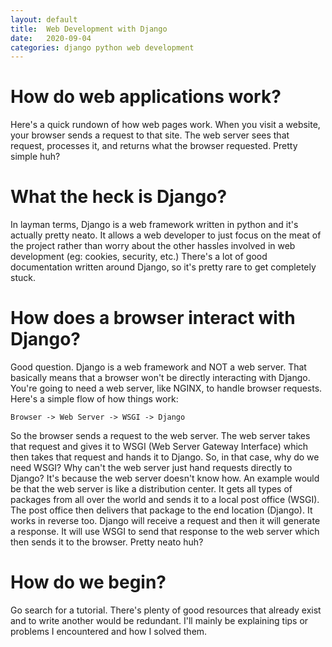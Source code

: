 ```yaml
---
layout: default
title:  Web Development with Django
date:   2020-09-04
categories: django python web development
---
```

# How do web applications work?
Here's a quick rundown of how web pages work. When you visit a website, your browser sends a
request to that site. The web server sees that request, processes it, and returns what the browser
requested. Pretty simple huh?

# What the heck is Django?
In layman terms, Django is a web framework written in python and it's actually pretty neato.
It allows a web developer to just focus on the meat of the project rather than worry about the
other hassles involved in web development (eg: cookies, security, etc.) There's a lot of good
documentation written around Django, so it's pretty rare to get completely stuck.

# How does a browser interact with Django?
Good question. Django is a web framework and NOT a web server. That basically means that a browser
won't be directly interacting with Django. You're going to need a web server, like NGINX, to handle
browser requests. Here's a simple flow of how things work:

`Browser -> Web Server -> WSGI -> Django`

So the browser sends a request to the web server. The web server takes that request and gives it to
WSGI (Web Server Gateway Interface) which then takes that request and hands it to Django. So, in
that case, why do we need WSGI? Why can't the web server just hand requests directly to Django? It's
because the web server doesn't know how. An example would be that the web server is like a
distribution center. It gets all types of packages from all over the world and sends it to a
local post office (WSGI). The post office then delivers that package to the end location (Django). 
It works in reverse too. Django will receive a request and then it will generate a response. It will
use WSGI to send that response to the web server which then sends it to the browser. Pretty neato
huh?

# How do we begin?
Go search for a tutorial. There's plenty of good resources that already exist and to write another
would be redundant. I'll mainly be explaining tips or problems I encountered and how I solved them.

